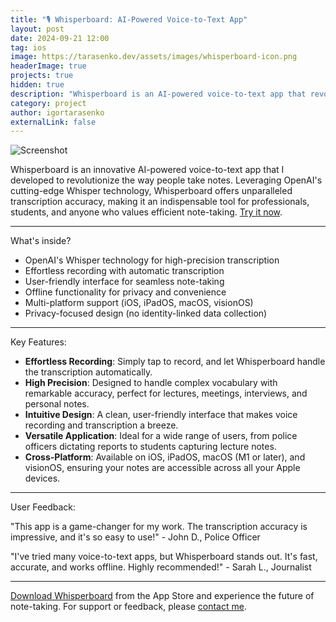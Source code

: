 ```yaml
---
title: "🎙️ Whisperboard: AI-Powered Voice-to-Text App"
layout: post
date: 2024-09-21 12:00
tag: ios
image: https://tarasenko.dev/assets/images/whisperboard-icon.png
headerImage: true
projects: true
hidden: true
description: "Whisperboard is an AI-powered voice-to-text app that revolutionizes note-taking with high-precision transcription."
category: project
author: igortarasenko
externalLink: false
---
```


![Screenshot](https://tarasenko.dev/assets/images/whisperboard-icon.png)

Whisperboard is an innovative AI-powered voice-to-text app that I developed to revolutionize the way people take notes. Leveraging OpenAI's cutting-edge Whisper technology, Whisperboard offers unparalleled transcription accuracy, making it an indispensable tool for professionals, students, and anyone who values efficient note-taking. [Try it now](https://apps.apple.com/app/whisperboard/id6444747879).

---

What's inside?

- OpenAI's Whisper technology for high-precision transcription
- Effortless recording with automatic transcription
- User-friendly interface for seamless note-taking
- Offline functionality for privacy and convenience
- Multi-platform support (iOS, iPadOS, macOS, visionOS)
- Privacy-focused design (no identity-linked data collection)

---

Key Features:

- **Effortless Recording**: Simply tap to record, and let Whisperboard handle the transcription automatically.
- **High Precision**: Designed to handle complex vocabulary with remarkable accuracy, perfect for lectures, meetings, interviews, and personal notes.
- **Intuitive Design**: A clean, user-friendly interface that makes voice recording and transcription a breeze.
- **Versatile Application**: Ideal for a wide range of users, from police officers dictating reports to students capturing lecture notes.
- **Cross-Platform**: Available on iOS, iPadOS, macOS (M1 or later), and visionOS, ensuring your notes are accessible across all your Apple devices.

---

User Feedback:

"This app is a game-changer for my work. The transcription accuracy is impressive, and it's so easy to use!" - John D., Police Officer

"I've tried many voice-to-text apps, but Whisperboard stands out. It's fast, accurate, and works offline. Highly recommended!" - Sarah L., Journalist

---

[Download Whisperboard](https://apps.apple.com/app/whisperboard/id6444747879) from the App Store and experience the future of note-taking. For support or feedback, please [contact me](mailto:igor@tarasenko.dev).
